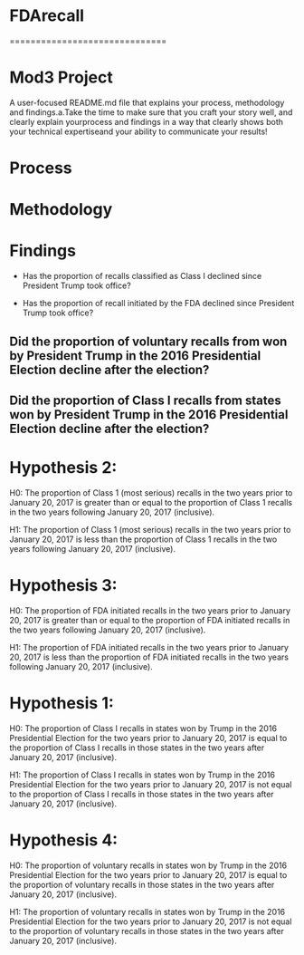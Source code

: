 # FDArecall
==============================

Mod3 Project
==============================

A user-focused README.md file that explains your process, methodology and findings.a.Take the time to make sure that you craft your story well, and clearly explain yourprocess and findings in a way that clearly shows both your technical expertiseand​ your ability to communicate your results!

# Process


# Methodology

# Findings

* Has the proportion of recalls classified as Class I declined since President Trump took office?


* Has the proportion of recall initiated by the FDA declined since President Trump took office?


## Did the proportion of voluntary recalls from won by President Trump in the 2016 Presidential Election decline after the election?


## Did the proportion of Class I recalls from states won by President Trump in the 2016 Presidential Election decline after the election?
 
# Hypothesis 2:
H0: The proportion of Class 1 (most serious) recalls in the two years prior to January 20, 2017 is greater than or equal to the proportion of Class 1 recalls in the two years following January 20, 2017 (inclusive).

H1: The proportion of Class 1 (most serious) recalls in the two years prior to January 20, 2017 is less than the proportion of Class 1 recalls in the two years following January 20, 2017 (inclusive).

# Hypothesis 3:
H0: The proportion of FDA initiated recalls in the two years prior to January 20, 2017 is greater than or equal to the proportion of FDA initiated recalls in the two years following January 20, 2017 (inclusive).

H1: The proportion of FDA initiated recalls in the two years prior to January 20, 2017 is less than the proportion of FDA initiated recalls in the two years following January 20, 2017 (inclusive).


# Hypothesis 1:
H0: The proportion of Class I recalls in states won by Trump in the 2016 Presidential Election for the two years prior to January 20, 2017 is equal to the proportion of Class I recalls in those states in the two years after January 20, 2017 (inclusive). 

H1: The proportion of Class I recalls in states won by Trump in the 2016 Presidential Election for the two years prior to January 20, 2017 is not equal to the proportion of Class I recalls in those states in the two years after January 20, 2017 (inclusive).



# Hypothesis 4:
H0: The proportion of voluntary recalls in states won by Trump in the 2016 Presidential Election for the two years prior to January 20, 2017 is equal to the proportion of voluntary recalls in those states in the two years after January 20, 2017 (inclusive). 

H1: The proportion of voluntary recalls in states won by Trump in the 2016 Presidential Election for the two years prior to January 20, 2017 is not equal to the proportion of voluntary recalls in those states in the two years after January 20, 2017 (inclusive).
